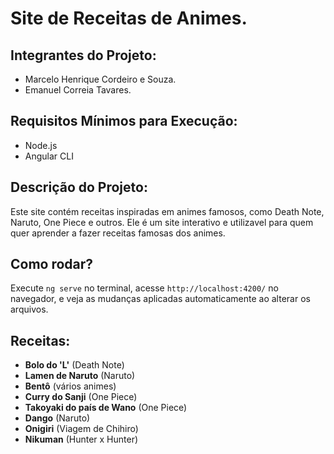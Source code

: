 # Site de Receitas de Animes.

## Integrantes do Projeto:
- Marcelo Henrique Cordeiro e Souza.
- Emanuel Correia Tavares.

## Requisitos Mínimos para Execução:
- Node.js
- Angular CLI

## Descrição do Projeto:
Este site contém receitas inspiradas em animes famosos, como Death Note, Naruto, One Piece e outros. Ele é um site interativo e utilizavel para quem quer aprender a fazer receitas famosas dos animes.

## Como rodar?
Execute `ng serve` no terminal, acesse `http://localhost:4200/` no navegador, e veja as mudanças aplicadas automaticamente ao alterar os arquivos.

## Receitas:
- **Bolo do 'L'** (Death Note)
- **Lamen de Naruto** (Naruto)
- **Bentô** (vários animes)
- **Curry do Sanji** (One Piece)
- **Takoyaki do país de Wano** (One Piece)
- **Dango** (Naruto)
- **Onigiri** (Viagem de Chihiro)
- **Nikuman** (Hunter x Hunter)
